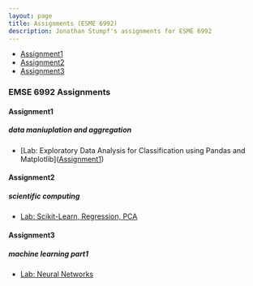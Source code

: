 ```yaml
---
layout: page
title: Assignments (ESME 6992)
description: Jonathan Stumpf's assignments for ESME 6992
---
```



<div class="navbar">
    <div class="navbar-inner">
        <ul class="nav">
            <li><a href="#Assignment1">Assignment1</a></li>
            <li><a href="#Assignment2">Assignment2</a></li>
            <li><a href="#Assignment3">Assignment3</a></li>
        </ul>
    </div>
</div>


### EMSE 6992 Assignments
####  <a name="Assignment1"></a>Assignment1
##### <a name="datamanipulationandaggregation"></a>data maniuplation and aggregation
* [Lab: Exploratory Data Analysis for Classification using Pandas and Matplotlib](<a href = "https://jcstumpf.github.io/assets/HW1_stumpf.ipynb">Assignment1</a>)
     

####  <a name="Assignment2"></a>Assignment2
##### <a name="scientificcomputing"></a>scientific computing
* [Lab: Scikit-Learn, Regression, PCA](https://jcstumpf.github.io/Assignments/HW2_stumpf.ipynb)


####  <a name="Assignment3"></a>Assignment3
##### <a name="deeplearning"></a>machine learning part1
* [Lab: Neural Networks](https://jcstumpf.github.io/Assignments/HW3_stumpf.ipynb)

